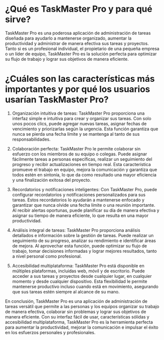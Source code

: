 # ¿Qué es TaskMaster Pro y para qué sirve?

TaskMaster Pro es una poderosa aplicación de administración de tareas diseñada para ayudarlo a mantenerse organizado, aumentar la productividad y administrar de manera efectiva sus tareas y proyectos. Tanto si es un profesional individual, el propietario de una pequeña empresa o un líder de equipo, TaskMaster Pro es la solución perfecta para optimizar su flujo de trabajo y lograr sus objetivos de manera eficiente.

# ¿Cuáles son las características más importantes y por qué los usuarios usarían TaskMaster Pro?

1. Organización intuitiva de tareas:
   TaskMaster Pro proporciona una interfaz simple e intuitiva para crear y organizar sus tareas. Con solo unos pocos clics, puede agregar nuevas tareas, asignar fechas de vencimiento y priorizarlas según la urgencia. Esta función garantiza que nunca se pierda una fecha límite y se mantenga al tanto de sus responsabilidades.

2. Colaboración perfecta:
   TaskMaster Pro le permite colaborar sin esfuerzo con los miembros de su equipo o colegas. Puede asignar fácilmente tareas a personas específicas, realizar un seguimiento del progreso y recibir actualizaciones en tiempo real. Esta característica promueve el trabajo en equipo, mejora la comunicación y garantiza que todos estén en sintonía, lo que da como resultado una mayor eficiencia y una finalización exitosa del proyecto.

3. Recordatorios y notificaciones inteligentes:
   Con TaskMaster Pro, puede configurar recordatorios y notificaciones personalizados para sus tareas. Estos recordatorios lo ayudarán a mantenerse enfocado y garantizar que nunca olvide una fecha límite o una reunión importante. Al recibir alertas oportunas, puede planificar su día de manera efectiva y asignar su tiempo de manera eficiente, lo que resulta en una mayor productividad.

4. Análisis integral de tareas:
   TaskMaster Pro proporciona análisis detallados e información sobre la gestión de tareas. Puede realizar un seguimiento de su progreso, analizar su rendimiento e identificar áreas de mejora. Al aprovechar esta función, puede optimizar su flujo de trabajo, tomar decisiones informadas y lograr mejores resultados, tanto a nivel personal como profesional.

5. Accesibilidad multiplataforma:
   TaskMaster Pro está disponible en múltiples plataformas, incluidas web, móvil y de escritorio. Puede acceder a sus tareas y proyectos desde cualquier lugar, en cualquier momento y desde cualquier dispositivo. Esta flexibilidad le permite mantenerse productivo incluso cuando está en movimiento, asegurando que sus tareas estén siempre al alcance de su mano.

En conclusión, TaskMaster Pro es una aplicación de administración de tareas versátil que permite a las personas y los equipos organizar su trabajo de manera efectiva, colaborar sin problemas y lograr sus objetivos de manera eficiente. Con su interfaz fácil de usar, características sólidas y accesibilidad multiplataforma, TaskMaster Pro es la herramienta perfecta para aumentar la productividad, mejorar la comunicación e impulsar el éxito en los esfuerzos personales y profesionales.
